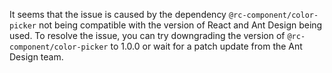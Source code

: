 It seems that the issue is caused by the dependency `@rc-component/color-picker` not being compatible with the version of React and Ant Design being used. To resolve the issue, you can try downgrading the version of `@rc-component/color-picker` to 1.0.0 or wait for a patch update from the Ant Design team.
